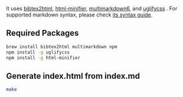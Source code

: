 It uses 
[bibtex2html](https://www.lri.fr/~filliatr/bibtex2html), 
[html-minifier](https://www.npmjs.com/package/html-minifier),
[multimarkdown6](https://github.com/fletcher/MultiMarkdown-6), 
and [uglifycss](https://www.npmjs.com/package/uglifycss)
.
For supported markdown syntax, please check [its syntax guide](https://rawgit.com/fletcher/MultiMarkdown-6-Syntax-Guide/master/index.html).

Required Packages
-----------------

```bash
brew install bibtex2html multimarkdown npm
npm install -g uglifycss
npm install -g html-minifier
```

Generate index.html from index.md
---------------------------------

```bash
make
```
